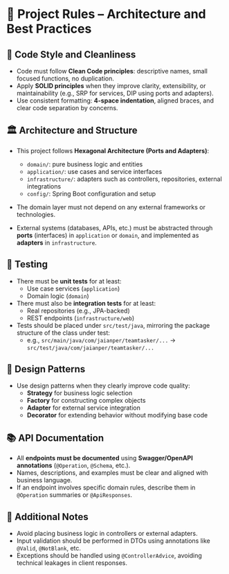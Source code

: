 # 🧭 Project Rules – Architecture and Best Practices

## 🔧 Code Style and Cleanliness

- Code must follow **Clean Code principles**: descriptive names, small focused functions, no duplication.
- Apply **SOLID principles** when they improve clarity, extensibility, or maintainability (e.g., SRP for services, DIP using ports and adapters).
- Use consistent formatting: **4-space indentation**, aligned braces, and clear code separation by concerns.

## 🏛️ Architecture and Structure

- This project follows **Hexagonal Architecture (Ports and Adapters)**:
  - `domain/`: pure business logic and entities
  - `application/`: use cases and service interfaces
  - `infrastructure/`: adapters such as controllers, repositories, external integrations
  - `config/`: Spring Boot configuration and setup

- The domain layer must not depend on any external frameworks or technologies.
- External systems (databases, APIs, etc.) must be abstracted through **ports** (interfaces) in `application` or `domain`, and implemented as **adapters** in `infrastructure`.

## 🧪 Testing

- There must be **unit tests** for at least:
  - Use case services (`application`)
  - Domain logic (`domain`)
- There must also be **integration tests** for at least:
  - Real repositories (e.g., JPA-backed)
  - REST endpoints (`infrastructure/web`)
- Tests should be placed under `src/test/java`, mirroring the package structure of the class under test:
  - e.g., `src/main/java/com/jaianper/teamtasker/...` → `src/test/java/com/jaianper/teamtasker/...`

## 🧰 Design Patterns

- Use design patterns when they clearly improve code quality:
  - **Strategy** for business logic selection
  - **Factory** for constructing complex objects
  - **Adapter** for external service integration
  - **Decorator** for extending behavior without modifying base code

## 📚 API Documentation

- All **endpoints must be documented** using **Swagger/OpenAPI annotations** (`@Operation`, `@Schema`, etc.).
- Names, descriptions, and examples must be clear and aligned with business language.
- If an endpoint involves specific domain rules, describe them in `@Operation` summaries or `@ApiResponses`.

## 🧠 Additional Notes

- Avoid placing business logic in controllers or external adapters.
- Input validation should be performed in DTOs using annotations like `@Valid`, `@NotBlank`, etc.
- Exceptions should be handled using `@ControllerAdvice`, avoiding technical leakages in client responses.

